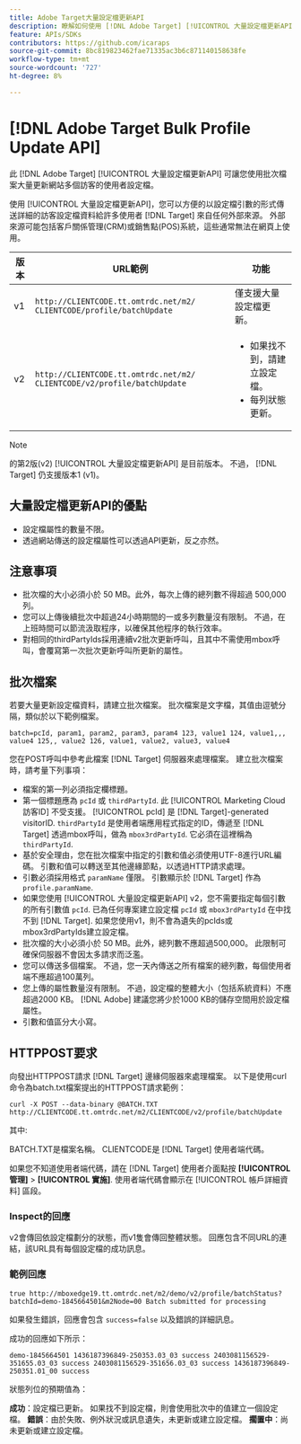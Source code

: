 ```yaml
---
title: Adobe Target大量設定檔更新API
description: 瞭解如何使用 [!DNL Adobe Target] [!UICONTROL 大量設定檔更新API] 將多位訪客的設定檔資料傳送至 [!DNL Target].
feature: APIs/SDKs
contributors: https://github.com/icaraps
source-git-commit: 8bc819823462fae71335ac3b6c871140158638fe
workflow-type: tm+mt
source-wordcount: '727'
ht-degree: 8%

---
```


# [!DNL Adobe Target Bulk Profile Update API]

此 [!DNL Adobe Target] [!UICONTROL 大量設定檔更新API] 可讓您使用批次檔案大量更新網站多個訪客的使用者設定檔。

使用 [!UICONTROL 大量設定檔更新API]，您可以方便的以設定檔引數的形式傳送詳細的訪客設定檔資料給許多使用者 [!DNL Target] 來自任何外部來源。 外部來源可能包括客戶關係管理(CRM)或銷售點(POS)系統，這些通常無法在網頁上使用。

| 版本 | URL範例 | 功能 |
| --- | --- | --- |
| v1 | `http://CLIENTCODE.tt.omtrdc.net/m2/ CLIENTCODE/profile/batchUpdate` | 僅支援大量設定檔更新。 |
| v2 | `http://CLIENTCODE.tt.omtrdc.net/m2/ CLIENTCODE/v2/profile/batchUpdate` | <ul><li>如果找不到，請建立設定檔。</li><li>每列狀態更新。</li></ul> |

>[!NOTE]
>
>的第2版(v2) [!UICONTROL 大量設定檔更新API] 是目前版本。 不過， [!DNL Target] 仍支援版本1 (v1)。

## 大量設定檔更新API的優點

* 設定檔屬性的數量不限。
* 透過網站傳送的設定檔屬性可以透過API更新，反之亦然。

## 注意事項

* 批次檔的大小必須小於 50 MB。此外，每次上傳的總列數不得超過 500,000 列。
* 您可以上傳後續批次中超過24小時期間的一或多列數量沒有限制。 不過，在上班時間可以節流汲取程序，以確保其他程序的執行效率。
* 對相同的thirdPartyIds採用連續v2批次更新呼叫，且其中不需使用mbox呼叫，會覆寫第一次批次更新呼叫所更新的屬性。

## 批次檔案

若要大量更新設定檔資料，請建立批次檔案。 批次檔案是文字檔，其值由逗號分隔，類似於以下範例檔案。

``````
batch=pcId, param1, param2, param3, param4 123, value1 124, value1,,, value4 125,, value2 126, value1, value2, value3, value4
``````

您在POST呼叫中參考此檔案 [!DNL Target] 伺服器來處理檔案。 建立批次檔案時，請考量下列事項：

* 檔案的第一列必須指定欄標題。
* 第一個標題應為 `pcId` 或 `thirdPartyId`. 此 [!UICONTROL Marketing Cloud訪客ID] 不受支援。 [!UICONTROL pcId] 是 [!DNL Target]-generated visitorID. `thirdPartyId` 是使用者端應用程式指定的ID，傳遞至 [!DNL Target] 透過mbox呼叫，做為 `mbox3rdPartyId`. 它必須在這裡稱為 `thirdPartyId`.
* 基於安全理由，您在批次檔案中指定的引數和值必須使用UTF-8進行URL編碼。 引數和值可以轉送至其他邊緣節點，以透過HTTP請求處理。
* 引數必須採用格式 `paramName` 僅限。 引數顯示於 [!DNL Target] 作為 `profile.paramName`.
* 如果您使用 [!UICONTROL 大量設定檔更新API] v2，您不需要指定每個引數的所有引數值 `pcId`. 已為任何專案建立設定檔 `pcId` 或 `mbox3rdPartyId` 在中找不到 [!DNL Target]. 如果您使用v1，則不會為遺失的pcIds或mbox3rdPartyIds建立設定檔。
* 批次檔的大小必須小於 50 MB。此外，總列數不應超過500,000。 此限制可確保伺服器不會因太多請求而泛濫。
* 您可以傳送多個檔案。 不過，您一天內傳送之所有檔案的總列數，每個使用者端不應超過100萬列。
* 您上傳的屬性數量沒有限制。 不過，設定檔的整體大小（包括系統資料）不應超過2000 KB。 [!DNL Adobe] 建議您將少於1000 KB的儲存空間用於設定檔屬性。
* 引數和值區分大小寫。

## HTTPPOST要求

向發出HTTPPOST請求 [!DNL Target] 邊緣伺服器來處理檔案。 以下是使用curl命令為batch.txt檔案提出的HTTPPOST請求範例：

``````
curl -X POST --data-binary @BATCH.TXT http://CLIENTCODE.tt.omtrdc.net/m2/CLIENTCODE/v2/profile/batchUpdate
``````

其中:

BATCH.TXT是檔案名稱。 CLIENTCODE是 [!DNL Target] 使用者端代碼。

如果您不知道使用者端代碼，請在 [!DNL Target] 使用者介面點按 **[!UICONTROL 管理]** > **[!UICONTROL 實施]**. 使用者端代碼會顯示在 [!UICONTROL 帳戶詳細資料] 區段。

### Inspect的回應

v2會傳回依設定檔劃分的狀態，而v1隻會傳回整體狀態。 回應包含不同URL的連結，該URL具有每個設定檔的成功訊息。

### 範例回應

```
true http://mboxedge19.tt.omtrdc.net/m2/demo/v2/profile/batchStatus?batchId=demo-1845664501&m2Node=00 Batch submitted for processing
```

如果發生錯誤，回應會包含 `success=false` 以及錯誤的詳細訊息。

成功的回應如下所示：

``````
demo-1845664501 1436187396849-250353.03_03 success 2403081156529-351655.03_03 success 2403081156529-351656.03_03 success 1436187396849-250351.01_00 success 
``````

狀態列位的預期值為：

**成功**：設定檔已更新。 如果找不到設定檔，則會使用批次中的值建立一個設定檔。
**錯誤**：由於失敗、例外狀況或訊息遺失，未更新或建立設定檔。
**擱置中**：尚未更新或建立設定檔。



